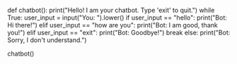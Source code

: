 def chatbot():
    print("Hello! I am your chatbot. Type 'exit' to quit.")
    while True:
        user_input = input("You: ").lower()
        if user_input == "hello":
            print("Bot: Hi there!")
        elif user_input == "how are you":
            print("Bot: I am good, thank you!")
        elif user_input == "exit":
            print("Bot: Goodbye!")
            break
        else:
            print("Bot: Sorry, I don't understand.")

chatbot()

